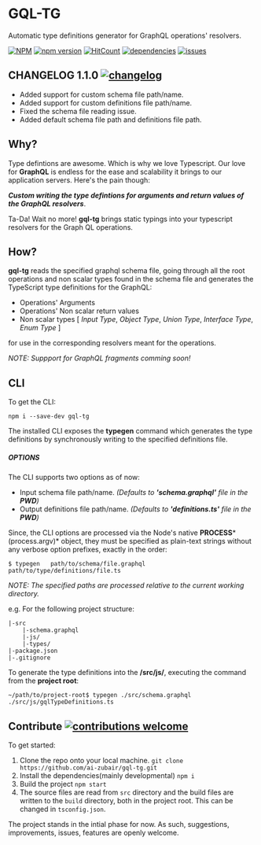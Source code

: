 # GQL-TG 
Automatic type definitions generator for GraphQL operations' resolvers.

[![NPM](https://nodei.co/npm/gql-tg.png?mini=true)](https://nodei.co/npm/gql-tg/)  [![npm version](https://badge.fury.io/js/gql-tg.svg)](https://badge.fury.io/js/gql-tg) [![HitCount](http://hits.dwyl.com/ai-zubair/gql-tg.svg)](http://hits.dwyl.com/ai-zubair/gql-tg) [![dependencies](https://david-dm.org/ai-zubair/gql-tg.svg)](https://david-dm.org/ai-zubair/gql-tg.svg) [![issues](https://img.shields.io/github/issues/ai-zubair/gql-tg)](https://img.shields.io/github/issues/ai-zubair/gql-tg)

## CHANGELOG 1.1.0 [![changelog](https://img.shields.io/badge/ChangeLog-1.1.0-brightgreen)](https://img.shields.io/badge/ChangeLog-1.1.0-brightgreen)
- Added support for custom schema file path/name.
- Added support for custom definitions file path/name.
- Fixed the schema file reading issue.
- Added default schema file path and definitions file path.

## Why?
Type defintions are awesome. Which is why we love Typescript. Our love for **GraphQL** is endless for the ease and scalability it brings to our application servers. Here's the pain though:  

***Custom writing the type defintions for arguments and return values of the GraphQL resolvers***.

Ta-Da! Wait no more! **gql-tg** brings static typings into your typescript resolvers for the Graph QL operations.

## How?
**gql-tg** reads the specified graphql schema file, going through all the root operations and non scalar types found in the schema file and generates the TypeScript type definitions for the GraphQL:
- Operations' Arguments
- Operations' Non scalar return values
- Non scalar types [ *Input Type*, *Object Type*, *Union Type*, *Interface Type*, *Enum Type* ]

for use in the corresponding resolvers meant for the operations.

*NOTE: Suppport for GraphQL fragments comming soon!*

## CLI
To get the CLI:

```
npm i --save-dev gql-tg
```

The installed CLI exposes the **typegen** command which generates the type definitions by synchronously writing to the specified definitions file. 

##### OPTIONS
The CLI supports two options as of now:
- Input schema file path/name. *(Defaults to **'schema.graphql'** file in the **PWD**)*
- Output definitions file path/name. *(Defaults to **'definitions.ts'** file in the **PWD**)*

Since, the CLI options are processed via the Node's native **PROCESS***(process.argv)* object, they must be specified as plain-text strings without any verbose option prefixes, exactly in the order:
```
$ typegen   path/to/schema/file.graphql   path/to/type/definitions/file.ts
```
*NOTE: The specified paths are processed relative to the current working directory.*

e.g.
For the following project structure: 
```
|-src
    |-schema.graphql
    |-js/
    |-types/
|-package.json
|-.gitignore
```
To generate the type definitions into the **/src/js/**, executing the command from the **project root**:
```
~/path/to/project-root$ typegen ./src/schema.graphql ./src/js/gqlTypeDefinitions.ts
```

## Contribute [![contributions welcome](https://img.shields.io/badge/contributions-welcome-brightgreen.svg?style=flat)](https://github.com/dwyl/esta/issues)

To get started:
1. Clone the repo onto your local machine. `git clone https://github.com/ai-zubair/gql-tg.git`
2. Install the dependencies(mainly developmental) `npm i` 
3. Build the project `npm start`
4. The source files are read from `src` directory and the build files are written to the `build` directory, both in the project root. This can be changed in `tsconfig.json`.

The project stands in the intial phase for now. As such, suggestions, improvements, issues, features are openly welcome.